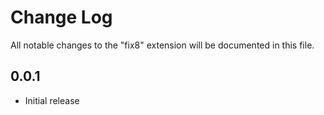 # Change Log

All notable changes to the "fix8" extension will be documented in this file.

## 0.0.1

- Initial release
